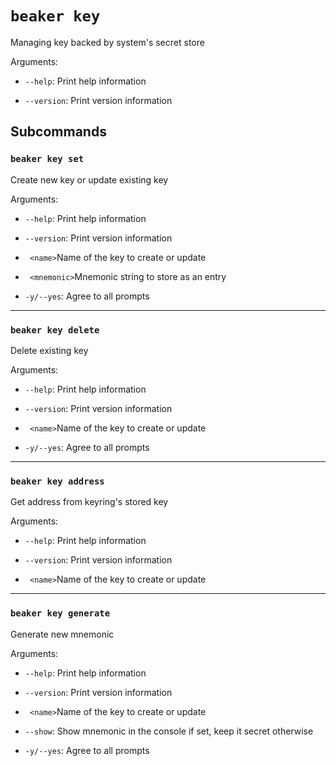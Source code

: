 # `beaker key`

Managing key backed by system's secret store

Arguments:

* `--help`: Print help information

* `--version`: Print version information

## Subcommands

### `beaker key set`

Create new key or update existing key

Arguments:

* `--help`: Print help information

* `--version`: Print version information

* ` <name>`Name of the key to create or update

* ` <mnemonic>`Mnemonic string to store as an entry

* `-y/--yes`: Agree to all prompts

---

### `beaker key delete`

Delete existing key

Arguments:

* `--help`: Print help information

* `--version`: Print version information

* ` <name>`Name of the key to create or update

* `-y/--yes`: Agree to all prompts

---

### `beaker key address`

Get address from keyring's stored key

Arguments:

* `--help`: Print help information

* `--version`: Print version information

* ` <name>`Name of the key to create or update

---

### `beaker key generate`

Generate new mnemonic

Arguments:

* `--help`: Print help information

* `--version`: Print version information

* ` <name>`Name of the key to create or update

* `--show`: Show mnemonic in the console if set, keep it secret otherwise

* `-y/--yes`: Agree to all prompts